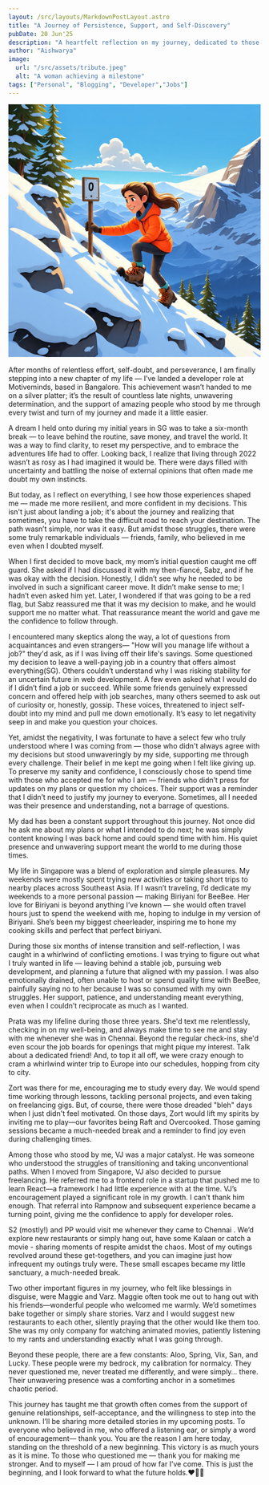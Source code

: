 ```yaml
---
layout: /src/layouts/MarkdownPostLayout.astro
title: "A Journey of Persistence, Support, and Self-Discovery"
pubDate: 20 Jun'25
description: "A heartfelt reflection on my journey, dedicated to those who supported me every step of the way."
author: "Aishwarya"
image:
  url: "/src/assets/tribute.jpeg"
  alt: "A woman achieving a milestone"
tags: ["Personal", "Blogging", "Developer","Jobs"]
---
```


![A woman achieving a milestone](../../../assets/tribute.jpeg)

After months of relentless effort, self-doubt, and perseverance, I am finally stepping into a new chapter of my life — I’ve landed a developer role at Motiveminds, based in Bangalore. This achievement wasn’t handed to me on a silver platter; it’s the result of countless late nights, unwavering determination, and the support of amazing people who stood by me through every twist and turn of my journey and made it a little easier.

A dream I held onto during my initial years in SG was to take a six-month break — to leave behind the routine, save money, and travel the world. It was a way to find clarity, to reset my perspective, and to embrace the adventures life had to offer. Looking back, I realize that living through 2022 wasn’t as rosy as I had imagined it would be. There were days filled with uncertainty and battling the noise of external opinions that often made me doubt my own instincts.

But today, as I reflect on everything, I see how those experiences shaped me — made me more resilient, and more confident in my decisions. This isn't just about landing a job; it's about the journey and realizing that sometimes, you have to take the difficult road to reach your destination.
The path wasn’t simple, nor was it easy. But amidst those struggles, there were some truly remarkable individuals — friends, family, who believed in me even when I doubted myself.

When I first decided to move back, my mom’s initial question caught me off guard. She asked if I had discussed it with my then-fiancé, Sabz, and if he was okay with the decision. Honestly, I didn’t see why he needed to be involved in such a significant career move. It didn’t make sense to me; I hadn’t even asked him yet. Later, I wondered if that was going to be a red flag, but Sabz reassured me that it was my decision to make, and he would support me no matter what. That reassurance meant the world and gave me the confidence to follow through.

I encountered many skeptics along the way, a lot of questions from acquaintances and even strangers— "How will you manage life without a job?" they'd ask, as if I was living off their life's savings. Some questioned my decision to leave a well-paying job in a country that offers almost everything(SG). Others couldn’t understand why I was risking stability for an uncertain future in web development. A few even asked what I would do if I didn’t find a job or succeed. While some friends genuinely expressed concern and offered help with job searches, many others seemed to ask out of curiosity or, honestly, gossip. These voices, threatened to inject self-doubt into my mind and pull me down emotionally. It’s easy to let negativity seep in and make you question your choices.

Yet, amidst the negativity, I was fortunate to have a select few who truly understood where I was coming from — those who didn't always agree with my decisions but stood unwaveringly by my side, supporting me through every challenge. Their belief in me kept me going when I felt like giving up. To preserve my sanity and confidence, I consciously chose to spend time with those who accepted me for who I am — friends who didn’t press for updates on my plans or question my choices. Their support was a reminder that I didn’t need to justify my journey to everyone. Sometimes, all I needed was their presence and understanding, not a barrage of questions.

My dad has been a constant support throughout this journey. Not once did he ask me about my plans or what I intended to do next; he was simply content knowing I was back home and could spend time with him. His quiet presence and unwavering support meant the world to me during those times.

My life in Singapore was a blend of exploration and simple pleasures. My weekends were mostly spent trying new activities or taking short trips to nearby places across Southeast Asia. If I wasn’t traveling, I’d dedicate my weekends to a more personal passion — making Biriyani for BeeBee. Her love for Biriyani is beyond anything I’ve known — she would often travel hours just to spend the weekend with me, hoping to indulge in my version of Biriyani. She’s been my biggest cheerleader, inspiring me to hone my cooking skills and perfect that perfect biriyani.

During those six months of intense transition and self-reflection, I was caught in a whirlwind of conflicting emotions. I was trying to figure out what I truly wanted in life — leaving behind a stable job, pursuing web development, and planning a future that aligned with my passion. I was also emotionally drained, often unable to host or spend quality time with BeeBee, painfully saying no to her because I was so consumed with my own struggles. Her support, patience, and understanding meant everything, even when I couldn’t reciprocate as much as I wanted.

Prata was my lifeline during those three years. She'd text me relentlessly, checking in on my well-being, and always make time to see me and stay with me whenever she was in Chennai. Beyond the regular check-ins, she'd even scour the job boards for openings that might pique my interest. Talk about a dedicated friend! And, to top it all off, we were crazy enough to cram a whirlwind winter trip to Europe into our schedules, hopping from city to city.

Zort was there for me, encouraging me to study every day. We would spend time working through lessons, tackling personal projects, and even taking on freelancing gigs. But, of course, there were those dreaded "bleh" days when I just didn't feel motivated. On those days, Zort would lift my spirits by inviting me to play—our favorites being Raft and Overcooked. Those gaming sessions became a much-needed break and a reminder to find joy even during challenging times.

Among those who stood by me, VJ was a major catalyst. He was someone who understood the struggles of transitioning and taking unconventional paths. When I moved from Singapore, VJ also decided to pursue freelancing. He referred me to a frontend role in a startup that pushed me to learn React—a framework I had little experience with at the time. VJ’s encouragement played a significant role in my growth. I can't thank him enough. That referral into Rampnow and subsequent experience became a turning point, giving me the confidence to apply for developer roles. 

S2 (mostly!) and PP would visit me whenever they came to Chennai . We’d explore new restaurants or simply hang out, have some Kalaan or catch a movie - sharing moments of respite amidst the chaos. Most of my outings revolved around these get-togethers, and you can imagine just how infrequent my outings truly were. These small escapes became my little sanctuary, a much-needed break. 

Two other important figures in my journey, who felt like blessings in disguise, were Maggie and Varz. Maggie often took me out to hang out with his friends—wonderful people who welcomed me warmly. We’d sometimes bake together or simply share stories. Varz and I would suggest new restaurants to each other, silently praying that the other would like them too. She was my only company for watching animated movies, patiently listening to my rants and understanding exactly what I was going through.

Beyond these people, there are a few constants: Aloo, Spring, Vix, San, and Lucky. These people were my bedrock, my calibration for normalcy. They never questioned me, never treated me differently, and were simply… there. Their unwavering presence was a comforting anchor in a sometimes chaotic period.

This journey has taught me that growth often comes from the support of genuine relationships, self-acceptance, and the willingness to step into the unknown. I’ll be sharing more detailed stories in my upcoming posts. To everyone who believed in me, who offered a listening ear, or simply a word of encouragement— thank you. You are the reason I am here today, standing on the threshold of a new beginning. This victory is as much yours as it is mine. To those who questioned me — thank you for making me stronger. And to myself — I am proud of how far I’ve come. This is just the beginning, and I look forward to what the future holds.❤️‍🔥🌠
